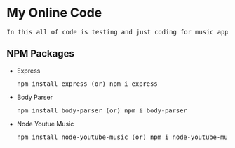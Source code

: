<h1>My Online Code</h1>
<pre>In this all of code is testing and just coding for music application</pre>

<h2>NPM Packages</h2>
<ul>
    <li>Express</li>
    <pre>npm install express (or) npm i express</pre>
    <li>Body Parser</li>
    <pre>npm install body-parser (or) npm i body-parser</pre>
    <li>Node Youtue Music</li>
    <pre>npm install node-youtube-music (or) npm i node-youtube-music</pre>
</ul>
